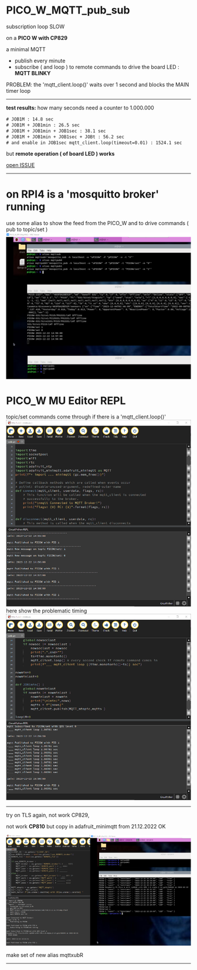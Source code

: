 # PICO_W_MQTT_pub_sub
 subscription loop SLOW

on a **PICO W with CP829**

a minimal MQTT 
* publish every minute
* subscribe ( and loop ) to remote commands to drive the board LED : **MQTT BLINKY**

PROBLEM: the 'mqtt_client.loop()' waits over 1 second and blocks the MAIN timer loop
______________
**test results:** how many seconds need a counter to 1.000.000
```
# JOB1M : 14.8 sec
# JOB1M + JOB1min : 26.5 sec
# JOB1M + JOB1min + JOB1sec : 38.1 sec
# JOB1M + JOB1min + JOB1sec + JOBt : 56.2 sec
# and enable in JOB1sec mqtt_client.loop(timeout=0.01) : 1524.1 sec
```
but **remote operation ( of board LED ) works**

[open ISSUE](https://github.com/adafruit/Adafruit_CircuitPython_MiniMQTT/issues/195)

______________
# on RPI4 is a 'mosquitto broker' running

use some alias to show the feed from the PICO_W and to drive commands ( pub to topic/set )
![Screenshot RPI4 ](/img/RPI4_MQTT.png)

# PICO_W MU Editor REPL
topic/set commands come through if there is a 'mqtt_client.loop()'
![Screenshot PICO_W IDE ](/img/PICOW_mqtt_test_pub_sub.png)
here show the problematic timing
![Screenshot PICO_W_IDE show time ](/img/PICOW_mqtt_test_pub_sub_loopdt.png)

______________
try on TLS again, not work CP829, 

not work **CP810** but copy in adafruit_minimqtt from  21.12.2022 OK

![Screenshot REMOTE broker TLS ](/img/PICOW_mqtt_test_pub_sub_REMOTE_TLS.png)

make set of new alias mqttxubR
______________

